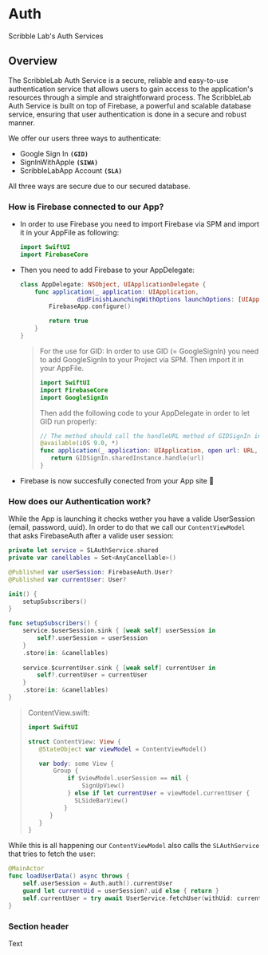 # Auth

Scribble Lab's Auth Services

## Overview

The ScribbleLab Auth Service is a secure, reliable and easy-to-use authentication service that allows users to gain access to the application's resources through a simple and straightforward process. The ScribbleLab Auth Service is built on top of Firebase, a powerful and scalable database service, ensuring that user authentication is done in a secure and robust manner.

We offer our users three ways to authenticate:
- Google Sign In **``(GID)``**
- SignInWithApple **``(SIWA)``**
- ScribbleLabApp Account **``(SLA)``**

All three ways are secure due to our secured database.

### How is Firebase connected to our App?
- In order to use Firebase you need to import Firebase via SPM and import it in your AppFile as following:
    ```swift
    import SwiftUI
    import FirebaseCore
    ```

- Then you need to add Firebase to your AppDelegate:
    ```swift
    class AppDelegate: NSObject, UIApplicationDelegate {
        func application(_ application: UIApplication,
                    didFinishLaunchingWithOptions launchOptions: [UIApplication.LaunchOptionsKey : Any]? = nil) -> Bool {
            FirebaseApp.configure()

            return true
        }
    }
    ```

    > For the use for GID:
    > In order to use GID (= GoogleSignIn) you need to add GoogleSignIn to your Project via SPM. Then import it in your AppFile.
    >```swift
    > import SwiftUI
    > import FirebaseCore
    > import GoogleSignIn
    > ```
    >
    > Then add the following code to your AppDelegate in order to let GID run properly:
    > ```swift
    > // The method should call the handleURL method of GIDSignIn instance, which will properly handle the URL that SL recieves at the end of the auth process.
    >@available(iOS 9.0, *)
    >func application(_ application: UIApplication, open url: URL, options: [UIApplication.OpenURLOptionsKey: Any] = [:]) -> Bool {
    >    return GIDSignIn.sharedInstance.handle(url)
    >}
    > ```

- Firebase is now succesfully conected from your App site 🎉

### How does our Authentication work?
While the App is launching it checks wether you have a valide UserSession (email, password, uuid). In order to do that we call our ``ContentViewModel`` that asks FirebaseAuth after a valide user session:

```swift
private let service = SLAuthService.shared
private var canellables = Set<AnyCancellable>()

@Published var userSession: FirebaseAuth.User?
@Published var currentUser: User?

init() {
    setupSubscribers()
}

func setupSubscribers() {
    service.$userSession.sink { [weak self] userSession in
        self?.userSession = userSession
    }
    .store(in: &canellables)
    
    service.$currentUser.sink { [weak self] currentUser in
        self?.currentUser = currentUser
    }
    .store(in: &canellables)
}
```



> ContentView.swift:
> ```swift
> import SwiftUI
>
> struct ContentView: View {
>    @StateObject var viewModel = ContentViewModel()
>
>    var body: some View {
>        Group {
>            if $viewModel.userSession == nil {
>                SignUpView()
>            } else if let currentUser = viewModel.currentUser {
>              SLSideBarView()
>           }
>       }
>    }
>}
> ```

While this is all happening our ``ContentViewModel`` also calls the ``SLAuthService`` that tries to fetch the user:
```swift
@MainActor
func loadUserData() async throws {
    self.userSession = Auth.auth().currentUser
    guard let currentUid = userSession?.uid else { return }
    self.currentUser = try await UserService.fetchUser(withUid: currentUid)
}
```

### Section header

<!--@START_MENU_TOKEN@-->Text<!--@END_MENU_TOKEN@-->
